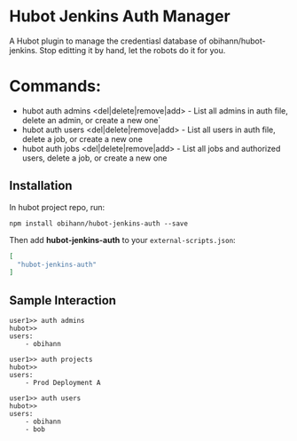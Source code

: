# Hubot Jenkins Auth Manager

A Hubot plugin to manage the credentiasl database of obihann/hubot-jenkins. Stop editting it by hand, let the robots do it for you.

# Commands:
- hubot auth admins <del|delete|remove|add> <user> - List all admins in auth file, delete an admin, or create a new one`
- hubot auth users <del|delete|remove|add> <user> - List all users in auth file, delete a job, or create a new one
- hubot auth jobs <del|delete|remove|add> <job> - List all jobs and authorized users, delete a job, or create a new one


## Installation

In hubot project repo, run:

`npm install obihann/hubot-jenkins-auth --save`

Then add **hubot-jenkins-auth** to your `external-scripts.json`:

```json
[
  "hubot-jenkins-auth"
]
```

## Sample Interaction

```
user1>> auth admins
hubot>>
users: 
    - obihann

user1>> auth projects
hubot>>
users: 
    - Prod Deployment A

user1>> auth users
hubot>>
users: 
    - obihann
    - bob
```
